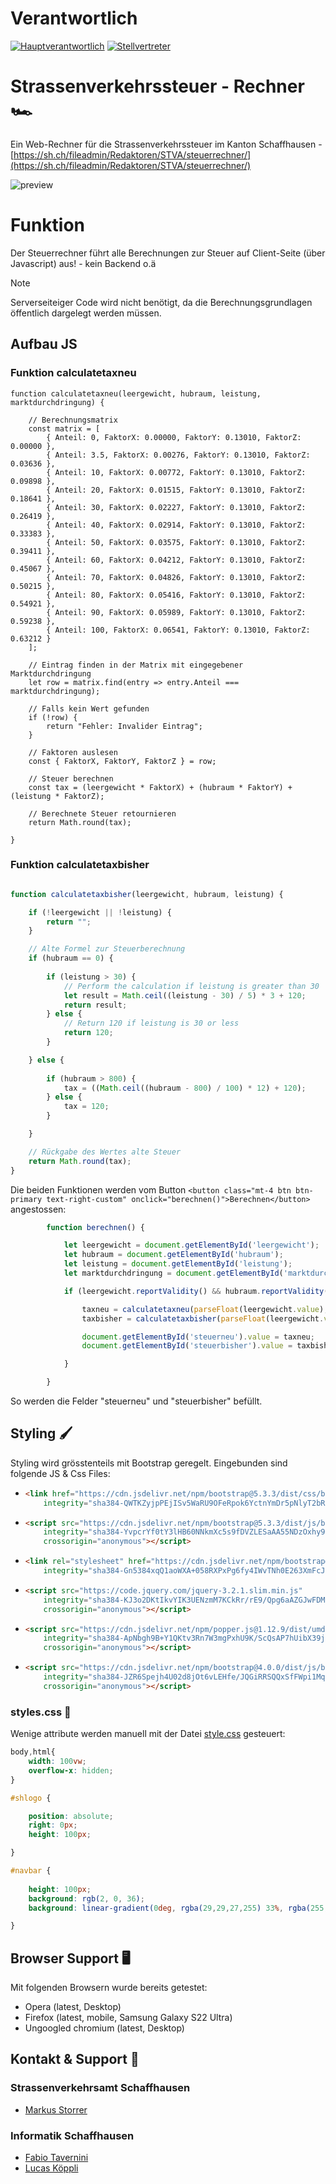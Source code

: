 
# Verantwortlich
[![Hauptverantwortlich](https://img.shields.io/badge/Verantwortlich-FTAVE-othercolor)](https://teams.microsoft.com/l/chat/0/0?users=fabio.tavernini@itsh.ch) [![Stellvertreter](https://img.shields.io/badge/Stellvertreter-LUKOE-blue)](https://teams.microsoft.com/l/chat/0/0?users=lucas.koeppli@itsh.ch)


# Strassenverkehrssteuer - Rechner :racing_car:
Ein Web-Rechner für die Strassenverkehrssteuer im Kanton Schaffhausen - [https://sh.ch/fileadmin/Redaktoren/STVA/steuerrechner/](https://sh.ch/fileadmin/Redaktoren/STVA/steuerrechner/)


![preview](./docs/{B9098766-3133-4F46-8FD9-7FB59EC359E7}.png)

#  Funktion
Der Steuerrechner führt alle Berechnungen zur Steuer auf Client-Seite (über Javascript) aus! - kein Backend o.ä
>[!NOTE]
>Serverseiteiger Code wird nicht benötigt, da die Berechnungsgrundlagen öffentlich dargelegt werden müssen.


## Aufbau JS

### Funktion calculatetaxneu
``` JS
function calculatetaxneu(leergewicht, hubraum, leistung, marktdurchdringung) {

    // Berechnungsmatrix
    const matrix = [
        { Anteil: 0, FaktorX: 0.00000, FaktorY: 0.13010, FaktorZ: 0.00000 },
        { Anteil: 3.5, FaktorX: 0.00276, FaktorY: 0.13010, FaktorZ: 0.03636 },
        { Anteil: 10, FaktorX: 0.00772, FaktorY: 0.13010, FaktorZ: 0.09898 },
        { Anteil: 20, FaktorX: 0.01515, FaktorY: 0.13010, FaktorZ: 0.18641 },
        { Anteil: 30, FaktorX: 0.02227, FaktorY: 0.13010, FaktorZ: 0.26419 },
        { Anteil: 40, FaktorX: 0.02914, FaktorY: 0.13010, FaktorZ: 0.33383 },
        { Anteil: 50, FaktorX: 0.03575, FaktorY: 0.13010, FaktorZ: 0.39411 },
        { Anteil: 60, FaktorX: 0.04212, FaktorY: 0.13010, FaktorZ: 0.45067 },
        { Anteil: 70, FaktorX: 0.04826, FaktorY: 0.13010, FaktorZ: 0.50215 },
        { Anteil: 80, FaktorX: 0.05416, FaktorY: 0.13010, FaktorZ: 0.54921 },
        { Anteil: 90, FaktorX: 0.05989, FaktorY: 0.13010, FaktorZ: 0.59238 },
        { Anteil: 100, FaktorX: 0.06541, FaktorY: 0.13010, FaktorZ: 0.63212 }
    ];

    // Eintrag finden in der Matrix mit eingegebener Marktdurchdringung
    let row = matrix.find(entry => entry.Anteil === marktdurchdringung);

    // Falls kein Wert gefunden
    if (!row) {
        return "Fehler: Invalider Eintrag";
    }

    // Faktoren auslesen 
    const { FaktorX, FaktorY, FaktorZ } = row;

    // Steuer berechnen
    const tax = (leergewicht * FaktorX) + (hubraum * FaktorY) + (leistung * FaktorZ);

    // Berechnete Steuer retournieren
    return Math.round(tax);

}

```


### Funktion calculatetaxbisher
``` js

function calculatetaxbisher(leergewicht, hubraum, leistung) {

    if (!leergewicht || !leistung) {
        return "";
    }

    // Alte Formel zur Steuerberechnung
    if (hubraum == 0) {
        
        if (leistung > 30) {
            // Perform the calculation if leistung is greater than 30
            let result = Math.ceil((leistung - 30) / 5) * 3 + 120;
            return result;
        } else {
            // Return 120 if leistung is 30 or less
            return 120;
        }

    } else {
        
        if (hubraum > 800) {
            tax = ((Math.ceil((hubraum - 800) / 100) * 12) + 120);
        } else {
            tax = 120;
        }

    }

    // Rückgabe des Wertes alte Steuer
    return Math.round(tax);
}

```

Die beiden Funktionen werden vom Button ``` <button class="mt-4 btn btn-primary text-right-custom" onclick="berechnen()">Berechnen</button> ``` angestossen:

``` js
        function berechnen() {

            let leergewicht = document.getElementById('leergewicht');
            let hubraum = document.getElementById('hubraum');
            let leistung = document.getElementById('leistung');
            let marktdurchdringung = document.getElementById('marktdurchdringung');

            if (leergewicht.reportValidity() && hubraum.reportValidity() && leistung.reportValidity() && marktdurchdringung.reportValidity()) {

                taxneu = calculatetaxneu(parseFloat(leergewicht.value), parseFloat(hubraum.value), parseFloat(leistung.value), parseFloat(marktdurchdringung.value));
                taxbisher = calculatetaxbisher(parseFloat(leergewicht.value), parseFloat(hubraum.value), parseFloat(leistung.value));

                document.getElementById('steuerneu').value = taxneu;
                document.getElementById('steuerbisher').value = taxbisher;

            }

        }


```
So werden die Felder "steuerneu" und "steuerbisher" befüllt.

## Styling :paintbrush:
Styling wird grösstenteils mit Bootstrap geregelt.
Eingebunden sind folgende JS & Css Files:

<ul>
<li>

```HTML
<link href="https://cdn.jsdelivr.net/npm/bootstrap@5.3.3/dist/css/bootstrap.min.css" rel="stylesheet"
    integrity="sha384-QWTKZyjpPEjISv5WaRU9OFeRpok6YctnYmDr5pNlyT2bRjXh0JMhjY6hW+ALEwIH" crossorigin="anonymous">
```

</li>
<li>

```HTML
<script src="https://cdn.jsdelivr.net/npm/bootstrap@5.3.3/dist/js/bootstrap.bundle.min.js"
    integrity="sha384-YvpcrYf0tY3lHB60NNkmXc5s9fDVZLESaAA55NDzOxhy9GkcIdslK1eN7N6jIeHz"
    crossorigin="anonymous"></script>
```
</li>
<li>

```HTML
<link rel="stylesheet" href="https://cdn.jsdelivr.net/npm/bootstrap@4.0.0/dist/css/bootstrap.min.css"
    integrity="sha384-Gn5384xqQ1aoWXA+058RXPxPg6fy4IWvTNh0E263XmFcJlSAwiGgFAW/dAiS6JXm" crossorigin="anonymous">
```
</li>
<li>

```HTML
<script src="https://code.jquery.com/jquery-3.2.1.slim.min.js"
    integrity="sha384-KJ3o2DKtIkvYIK3UENzmM7KCkRr/rE9/Qpg6aAZGJwFDMVNA/GpGFF93hXpG5KkN"
    crossorigin="anonymous"></script>
```
</li>
<li>

```HTML
<script src="https://cdn.jsdelivr.net/npm/popper.js@1.12.9/dist/umd/popper.min.js"
    integrity="sha384-ApNbgh9B+Y1QKtv3Rn7W3mgPxhU9K/ScQsAP7hUibX39j7fakFPskvXusvfa0b4Q"
    crossorigin="anonymous"></script>
```
</li>
<li>

```HTML
<script src="https://cdn.jsdelivr.net/npm/bootstrap@4.0.0/dist/js/bootstrap.min.js"
    integrity="sha384-JZR6Spejh4U02d8jOt6vLEHfe/JQGiRRSQQxSfFWpi1MquVdAyjUar5+76PVCmYl"
    crossorigin="anonymous"></script> 
```
</li>
</ul>

### styles.css :ribbon: 

Wenige attribute werden manuell mit der Datei [style.css](style.css) gesteuert:

```css
body,html{
    width: 100vw;
    overflow-x: hidden;
}

#shlogo {

    position: absolute;
    right: 0px;
    height: 100px;

}

#navbar {
    
    height: 100px;
    background: rgb(2, 0, 36);
    background: linear-gradient(0deg, rgba(29,29,27,255) 33%, rgba(255,220,0,255) 20%);

}

```

## Browser Support :desktop_computer: 
Mit folgenden Browsern wurde bereits getestet:

- Opera (latest, Desktop)
- Firefox (latest, mobile, Samsung Galaxy S22 Ultra)
- Ungoogled chromium (latest, Desktop)

## Kontakt & Support :email:
### Strassenverkehrsamt Schaffhausen
- [Markus Storrer](mailto:markus.storrer@sh.ch)

### Informatik Schaffhausen
- [Fabio Tavernini](mailto:Fabio.Tavernini@itsh.ch)
- [Lucas Köppli](mailto:Lucas.Koeppli@itsh.ch)